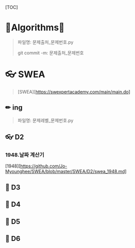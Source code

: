 [TOC]

# 🐢Algorithms🐇

>  파일명: 문제출처_문제번호.py
>
> git commit -m: 문제출처_문제번호



# 👓 SWEA 

>  [SWEA][https://swexpertacademy.com/main/main.do]

## ✏ ing 

> 파일명: 문제레벨_문제번호.py

## 👓 D2

### 1948.날짜 계산기

[1948][https://github.com/Jo-Myounghee/SWEA/blob/master/SWEA/D2/swea_1948.md]

## 🔹 D3

## 🔹 D4

## 🔹 D5

## 🔹 D6